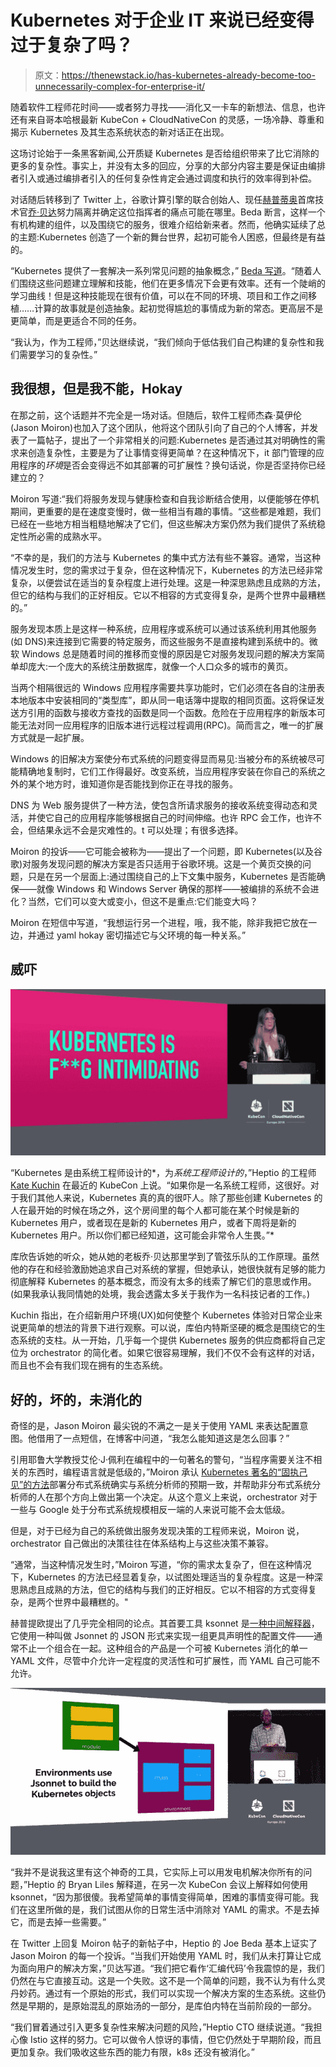 # Kubernetes 对于企业 IT 来说已经变得过于复杂了吗？

> 原文：<https://thenewstack.io/has-kubernetes-already-become-too-unnecessarily-complex-for-enterprise-it/>

随着软件工程师花时间——或者努力寻找——消化又一卡车的新想法、信息，也许还有来自哥本哈根最新 KubeCon + CloudNativeCon 的灵感，一场冷静、尊重和揭示 Kubernetes 及其生态系统状态的新对话正在出现。

这场讨论始于一条黑客新闻,公开质疑 Kubernetes 是否给组织带来了比它消除的更多的复杂性。事实上，并没有太多的回应，分享的大部分内容主要是保证由编排者引入或通过编排者引入的任何复杂性肯定会通过调度和执行的效率得到补偿。

对话随后转移到了 Twitter 上，谷歌计算引擎的联合创始人、现任[赫普蒂奥](https://heptio.com/)首席技术官[乔·贝达](https://twitter.com/jbeda)努力隔离并确定这位指挥者的痛点可能在哪里。Beda 断言，这样一个有机构建的组件，以及围绕它的服务，很难介绍给新来者。然而，他确实延续了总的主题:Kubernetes 创造了一个新的舞台世界，起初可能令人困惑，但最终是有益的。

“Kubernetes 提供了一套解决一系列常见问题的抽象概念，” [Beda 写道](https://twitter.com/jbeda/status/993978918196531200)。“随着人们围绕这些问题建立理解和技能，他们在更多情况下会更有效率。还有一个陡峭的学习曲线！但是这种技能现在很有价值，可以在不同的环境、项目和工作之间移植……计算的故事就是创造抽象。起初觉得尴尬的事情成为新的常态。更高层不是更简单，而是更适合不同的任务。

“我认为，作为工程师，”贝达继续说，“我们倾向于低估我们自己构建的复杂性和我们需要学习的复杂性。”

## 我很想，但是我不能，Hokay

在那之前，这个话题并不完全是一场对话。但随后，软件工程师杰森·莫伊伦(Jason Moiron)也加入了这个团队，他将这个团队引向了自己的个人博客，并发表了一篇帖子，提出了一个非常相关的问题:Kubernetes 是否通过其对明确性的需求来创造复杂性，主要是为了让事情变得更简单？在这种情况下，it 部门管理的应用程序的*环境*是否会变得远不如其部署的可扩展性？换句话说，你是否坚持你已经建立的？

Moiron 写道:“我们将服务发现与健康检查和自我诊断结合使用，以便能够在停机期间，更重要的是在速度变慢时，做一些相当有趣的事情。“这些都是难题，我们已经在一些地方相当粗糙地解决了它们，但这些解决方案仍然为我们提供了系统稳定性所必需的成熟水平。

“不幸的是，我们的方法与 Kubernetes 的集中式方法有些不兼容。通常，当这种情况发生时，您的需求过于复杂，但在这种情况下，Kubernetes 的方法已经非常复杂，以便尝试在适当的复杂程度上进行处理。这是一种深思熟虑且成熟的方法，但它的结构与我们的正好相反。它以不相容的方式变得复杂，是两个世界中最糟糕的。”

服务发现本质上是这样一种系统，应用程序或系统可以通过该系统利用其他服务(如 DNS)来连接到它需要的特定服务，而这些服务不是直接构建到系统中的。微软 Windows 总是随着时间的推移而变慢的原因是它对服务发现问题的解决方案简单却庞大:一个庞大的系统注册数据库，就像一个人口众多的城市的黄页。

当两个相隔很远的 Windows 应用程序需要共享功能时，它们必须在各自的注册表本地版本中安装相同的“类型库”，即从同一电话簿中提取的相同页面。这将保证发送方引用的函数与接收方查找的函数是同一个函数。危险在于应用程序的新版本可能无法对同一应用程序的旧版本进行远程过程调用(RPC)。简而言之，唯一的扩展方式就是一起扩展。

Windows 的旧解决方案使分布式系统的问题变得显而易见:当被分布的系统被尽可能精确地复制时，它们工作得最好。改变系统，当应用程序安装在你自己的系统之外的某个地方时，谁知道你是否能找到你正在寻找的服务。

DNS 为 Web 服务提供了一种方法，使包含所请求服务的接收系统变得动态和灵活，并使它自己的应用程序能够根据自己的时间伸缩。也许 RPC 会工作，也许不会，但结果永远不会是灾难性的。t 可以处理；有很多选择。

Moiron 的投诉——它可能会被称为——提出了一个问题，即 Kubernetes(以及谷歌)对服务发现问题的解决方案是否只适用于谷歌环境。这是一个黄页交换的问题，只是在另一个层面上:通过围绕自己的上下文集中服务，Kubernetes 是否能确保——就像 Windows 和 Windows Server 确保的那样——被编排的系统不会进化？当然，它们可以变大或变小，但这不是重点:它们能变大吗？

Moiron 在短信中写道，“我想运行另一个进程，哦，我不能，除非我把它放在一边，并通过 yaml hokay 密切描述它与父环境的每一种关系。”

## 威吓

![](img/4aba5caa1c8b095eca654bbf61ed8d30.png)

“Kubernetes 是由系统工程师设计的*，为*系统工程师设计的*，”Heptio 的工程师 [Kate Kuchin](https://twitter.com/exkuchme) 在最近的 KubeCon 上说。“如果你是一名系统工程师，这很好。对于我们其他人来说，Kubernetes 真的真的很吓人。除了那些创建 Kubernetes 的人在最开始的时候在场之外，这个房间里的每个人都可能在某个时候是新的 Kubernetes 用户，或者现在是新的 Kubernetes 用户，或者下周将是新的 Kubernetes 用户。所以你们都已经知道，这可能会非常令人生畏。”*

库欣告诉她的听众，她从她的老板乔·贝达那里学到了管弦乐队的工作原理。虽然他的存在和经验激励她追求自己对系统的掌握，但她承认，她很快就有足够的能力彻底解释 Kubernetes 的基本概念，而没有太多的线索了解它们的意思或作用。(如果我承认我同情她的处境，我会透露太多关于我作为一名科技记者的工作。)

Kuchin 指出，在介绍新用户环境(UX)如何使整个 Kubernetes 体验对日常企业来说更简单的想法的背景下进行观察。可以说，库伯内特斯坚硬的概念是围绕它的生态系统的支柱。从一开始，几乎每一个提供 Kubernetes 服务的供应商都将自己定位为 orchestrator 的简化者。如果它很容易理解，我们不仅不会有这样的对话，而且也不会有我们现在拥有的生态系统。

## 好的，坏的，未消化的

奇怪的是，Jason Moiron 最尖锐的不满之一是关于使用 YAML 来表达配置意图。他借用了一点短信，在博客中问道，“我怎么能知道这是怎么回事？”

引用耶鲁大学教授艾伦·J·佩利在编程中的一句著名的警句，“当程序需要关注不相关的东西时，编程语言就是低级的，”Moiron 承认 [Kubernetes 著名的“固执己见”的方法](https://thenewstack.io/pipelines-run-dry-thriving-post-jenkins-world/)部署分布式系统确实与系统分析师的预期一致，并帮助非分布式系统分析师的人在那个方向上做出第一个决定。从这个意义上来说，orchestrator 对于一些与 Google 处于分布式系统规模相反一端的人来说可能不会太低级。

但是，对于已经为自己的系统做出服务发现决策的工程师来说，Moiron 说，orchestrator 自己做出的决策往往在体系结构上与这些决策不兼容。

“通常，当这种情况发生时，”Moiron 写道，“你的需求太复杂了，但在这种情况下，Kubernetes 的方法已经显着复杂，以试图处理适当的复杂程度。这是一种深思熟虑且成熟的方法，但它的结构与我们的正好相反。它以不相容的方式变得复杂，是两个世界中最糟糕的。"

赫普提欧提出了几乎完全相同的论点。其首要工具 ksonnet 是[一种中间解释器](https://thenewstack.io/heptio-comes-stealth-mode-ksonnet/)，它使用一种叫做 Jsonnet 的 JSON 形式来实现一组更具声明性的配置文件——通常不止一个组合在一起。这种组合的产品是一个可被 Kubernetes 消化的单一 YAML 文件，尽管中介允许一定程度的灵活性和可扩展性，而 YAML 自己可能不允许。

![](img/f5b680e3ff4c245d0e8b1fd8c03be01d.png)

“我并不是说我这里有这个神奇的工具，它实际上可以用发电机解决你所有的问题，”Heptio 的 Bryan Liles 解释道，在另一次 KubeCon 会议上解释如何使用 ksonnet，“因为那很傻。我希望简单的事情变得简单，困难的事情变得可能。我们在这里所做的是，我们试图从你的日常生活中消除对 YAML 的需求。不是去掉它，而是去掉一些需要。”

在 Twitter 上回复 Moiron 帖子的新帖子中，Heptio 的 Joe Beda 基本上证实了 Jason Moiron 的每一个投诉。“当我们开始使用 YAML 时，我们从未打算让它成为面向用户的解决方案，”贝达写道。“我们把它看作‘汇编代码’令我震惊的是，我们仍然在与它直接互动。这是一个失败。这不是一个简单的问题，我不认为有什么灵丹妙药。通过有一个原始的形式，我们可以实现一个解决方案的生态系统。这些仍然是早期的，是原始混乱的原始汤的一部分，是库伯内特在当前阶段的一部分。

“我们冒着通过引入更多复杂性来解决问题的风险，”Heptio CTO 继续说道。“我担心像 Istio 这样的努力。它可以做令人惊讶的事情，但它仍然处于早期阶段，而且更加复杂。我们吸收这些东西的能力有限，k8s 还没有被消化。”

<svg xmlns:xlink="http://www.w3.org/1999/xlink" viewBox="0 0 68 31" version="1.1"><title>Group</title> <desc>Created with Sketch.</desc></svg>